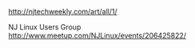 
http://njtechweekly.com/art/all/1/


NJ Linux Users Group 
http://www.meetup.com/NJLinux/events/206425822/